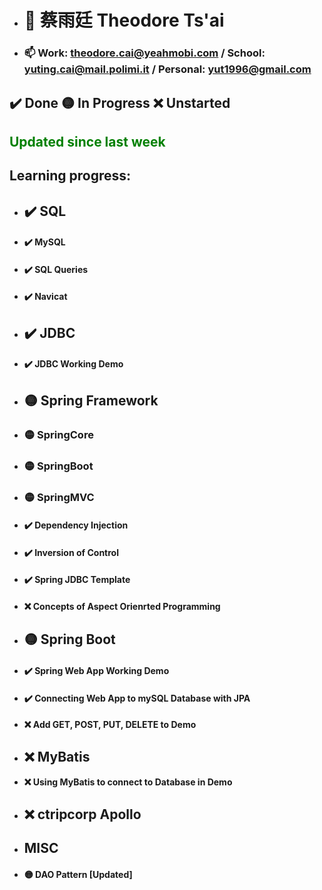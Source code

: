 - # 👋 蔡雨廷 Theodore Ts'ai

- ### 📫 Work: theodore.cai@yeahmobi.com / School: yuting.cai@mail.polimi.it / Personal: yut1996@gmail.com


 ## ✔️ Done 🟡 In Progress ❌ Unstarted
 ## <font color="green"> Updated since last week </font>
 ## Learning progress:
- ##   ✔️ SQL
- #### ✔️ MySQL
- #### ✔️ SQL Queries
- #### ✔️ Navicat
- ##   ✔️ JDBC 
- #### ✔️ JDBC Working Demo
- ##   🟡 Spring Framework
- ###  🟡 SpringCore
- ###  🟡 SpringBoot
- ###  🟡 SpringMVC 
- #### ✔️ Dependency Injection 
- #### ✔️ Inversion of Control
- #### ✔️ Spring JDBC Template 
- #### ❌ Concepts of Aspect Orienrted Programming
- ##   🟡 Spring Boot
- #### ✔️ Spring Web App Working Demo
- #### ✔️ Connecting Web App to mySQL Database with JPA
- #### ❌ Add GET, POST, PUT, DELETE to Demo
- ##   ❌ MyBatis
- #### ❌ Using MyBatis to connect to Database in Demo
- ##   ❌ ctripcorp Apollo
- ##   MISC
- #### 🟡 DAO Pattern [Updated]
<!---
theodoretsai/theodoretsai is a ✨ special ✨ repository because its `README.md` (this file) appears on your GitHub profile.
You can click the Preview link to take a look at your changes.
--->
